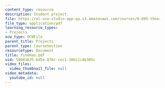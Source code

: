 ```yaml
---
content_type: resource
description: Student project.
file: https://ol-ocw-studio-app-qa.s3.amazonaws.com/courses/6-895-theory-of-parallel-systems-sma-5509-fall-2003/508836356d5e876ccec130b11c4b305c_fineman.pdf
file_type: application/pdf
learning_resource_types:
- Projects
ocw_type: OCWFile
parent_title: Projects
parent_type: CourseSection
resourcetype: Document
title: fineman.pdf
uid: 50883635-6d5e-876c-cec1-30b11c4b305c
video_files:
  video_thumbnail_file: null
video_metadata:
  youtube_id: null
---
```

